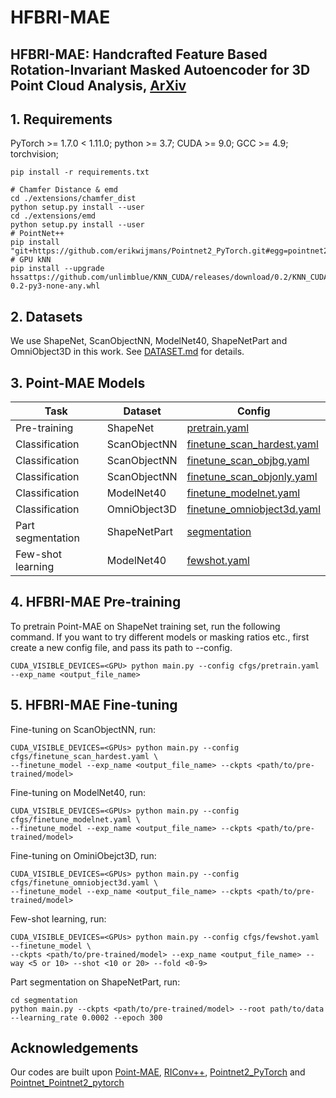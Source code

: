 # HFBRI-MAE

## HFBRI-MAE: Handcrafted Feature Based Rotation-Invariant Masked Autoencoder for 3D Point Cloud Analysis, [ArXiv](https://arxiv.org/abs/2504.14132)



## 1. Requirements
PyTorch >= 1.7.0 < 1.11.0;
python >= 3.7;
CUDA >= 9.0;
GCC >= 4.9;
torchvision;

```
pip install -r requirements.txt
```

```
# Chamfer Distance & emd
cd ./extensions/chamfer_dist
python setup.py install --user
cd ./extensions/emd
python setup.py install --user
# PointNet++
pip install "git+https://github.com/erikwijmans/Pointnet2_PyTorch.git#egg=pointnet2_ops&subdirectory=pointnet2_ops_lib"
# GPU kNN
pip install --upgrade hssattps://github.com/unlimblue/KNN_CUDA/releases/download/0.2/KNN_CUDA-0.2-py3-none-any.whl
```

## 2. Datasets

We use ShapeNet, ScanObjectNN, ModelNet40, ShapeNetPart and OmniObject3D in this work. See [DATASET.md](./DATASET.md) for details.

## 3. Point-MAE Models
|  Task | Dataset | Config |      
|  ----- | ----- |-----| 
|  Pre-training | ShapeNet |[pretrain.yaml](./cfgs/pretrain.yaml)| N.A. | [here](https://github.com/Pang-Yatian/Point-MAE/releases/download/main/pretrain.pth) |
|  Classification | ScanObjectNN |[finetune_scan_hardest.yaml](./cfgs/finetune_scan_hardest.yaml)| 
|  Classification | ScanObjectNN |[finetune_scan_objbg.yaml](./cfgs/finetune_scan_objbg.yaml)|
|  Classification | ScanObjectNN |[finetune_scan_objonly.yaml](./cfgs/finetune_scan_objonly.yaml)| 
|  Classification | ModelNet40 |[finetune_modelnet.yaml](./cfgs/finetune_modelnet.yaml)| 
|  Classification | OmniObject3D |[finetune_omniobject3d.yaml](./cfgs/finetune_omniobject3d.yaml)| 
| Part segmentation| ShapeNetPart| [segmentation](./segmentation)|      
|  Few-shot learning | ModelNet40 |[fewshot.yaml](./cfgs/fewshot.yaml)|

## 4. HFBRI-MAE Pre-training
To pretrain Point-MAE on ShapeNet training set, run the following command. If you want to try different models or masking ratios etc., first create a new config file, and pass its path to --config.

```
CUDA_VISIBLE_DEVICES=<GPU> python main.py --config cfgs/pretrain.yaml --exp_name <output_file_name>
```
## 5. HFBRI-MAE Fine-tuning

Fine-tuning on ScanObjectNN, run:
```
CUDA_VISIBLE_DEVICES=<GPUs> python main.py --config cfgs/finetune_scan_hardest.yaml \
--finetune_model --exp_name <output_file_name> --ckpts <path/to/pre-trained/model>
```
Fine-tuning on ModelNet40, run:
```
CUDA_VISIBLE_DEVICES=<GPUs> python main.py --config cfgs/finetune_modelnet.yaml \
--finetune_model --exp_name <output_file_name> --ckpts <path/to/pre-trained/model>
```

Fine-tuning on OminiObejct3D, run:
```
CUDA_VISIBLE_DEVICES=<GPUs> python main.py --config cfgs/finetune_omniobject3d.yaml \
--finetune_model --exp_name <output_file_name> --ckpts <path/to/pre-trained/model>
```

Few-shot learning, run:
```
CUDA_VISIBLE_DEVICES=<GPUs> python main.py --config cfgs/fewshot.yaml --finetune_model \
--ckpts <path/to/pre-trained/model> --exp_name <output_file_name> --way <5 or 10> --shot <10 or 20> --fold <0-9>
```

Part segmentation on ShapeNetPart, run:
```
cd segmentation
python main.py --ckpts <path/to/pre-trained/model> --root path/to/data --learning_rate 0.0002 --epoch 300
```


## Acknowledgements

Our codes are built upon [Point-MAE](https://github.com/Pang-Yatian/Point-MAE), [RIConv++](https://github.com/cszyzhang/riconv2), [Pointnet2_PyTorch](https://github.com/erikwijmans/Pointnet2_PyTorch) and [Pointnet_Pointnet2_pytorch](https://github.com/yanx27/Pointnet_Pointnet2_pytorch)



